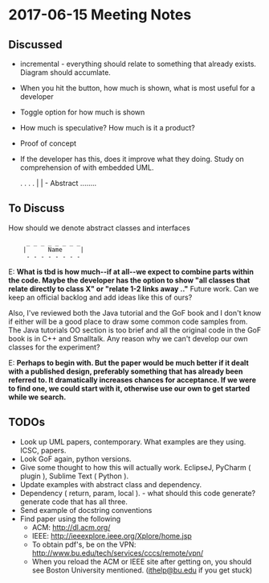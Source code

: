 # 2017-06-15 Meeting Notes

## Discussed

* incremental - everything should relate to something that already exists. Diagram should accumlate. 
* When you hit the button, how much is shown, what is most useful for a developer
* Toggle option for how much is shown
* How much is speculative? How much is it a product?
* Proof of concept
* If the developer has this, does it improve what they doing. Study on comprehension of with embedded UML. 

     . . . .
    |        | - Abstract
     ........


## To Discuss

How should we denote abstract classes and interfaces

         _ _ _ _ _ _ _ _
        |      Name     |
         - - - - - - - -  

E: **What is tbd is how much--if at all--we expect to combine parts within the code. Maybe the developer has the option to show "all classes that relate directly to class X" or "relate 1-2 links away .."** Future work. Can we keep an official backlog and add ideas like this of ours?

Also, I've reviewed both the Java tutorial and the GoF book and I don't know if either will be a good place to draw some common code samples from. The Java tutorials OO section is too brief and all the original code in the GoF book is in C++ and Smalltalk.  Any reason why we can't develop our own classes for the experiment? 

E: **Perhaps to begin with. But the paper would be much better if it dealt with a published design, preferably something that has already been referred to. It dramatically increases chances for acceptance. If we were to find one, we could start with it, otherwise use our own to get started while we search.**


## TODOs
* Look up UML papers, contemporary. What examples are they using. ICSC, papers.
* Look GoF again, python versions.
* Give some thought to how this will actually work.
EclipseJ, PyCharm ( plugin ), Sublime Text ( Python ).
* Update examples with abstract class and dependency. 
* Dependency ( return, param, local ). - what should this code generate? generate code that has all three.
* Send example of docstring conventions
* Find paper using the following
  * ACM: http://dl.acm.org/       
  * IEEE: http://ieeexplore.ieee.org/Xplore/home.jsp
  * To obtain pdf's, be on the VPN: http://www.bu.edu/tech/services/cccs/remote/vpn/
  * When you reload the ACM or IEEE site after getting on, you should see Boston University mentioned. (ithelp@bu.edu if you get stuck)
